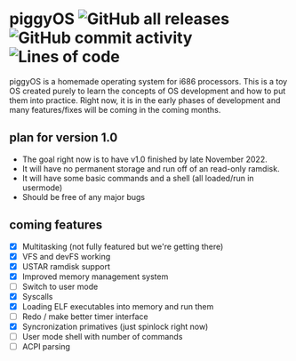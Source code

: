 # piggyOS ![GitHub all releases](https://img.shields.io/github/downloads/GlowInTheDark123/piggyOS/total) ![GitHub commit activity](https://img.shields.io/github/commit-activity/m/GlowInTheDark123/piggyOS?color=green) ![Lines of code](https://img.shields.io/tokei/lines/github/GlowInTheDark123/piggyOS)

piggyOS is a homemade operating system for i686 processors. This is a toy OS created purely
to learn the concepts of OS development and how to put them into practice. Right now, it 
is in the early phases of development and many features/fixes will be coming in the coming months.

## plan for version 1.0
- The goal right now is to have v1.0 finished by late November 2022.
- It will have no permanent storage and run off of an read-only ramdisk.
- It will have some basic commands and a shell (all loaded/run in usermode)
- Should be free of any major bugs

## coming features
- [X] Multitasking (not fully featured but we're getting there)
- [X] VFS and devFS working
- [X] USTAR ramdisk support
- [x] Improved memory management system
- [ ] Switch to user mode
- [X] Syscalls
- [X] Loading ELF executables into memory and run them
- [ ] Redo / make better timer interface
- [X] Syncronization primatives (just spinlock right now)
- [ ] User mode shell with number of commands
- [ ] ACPI parsing
